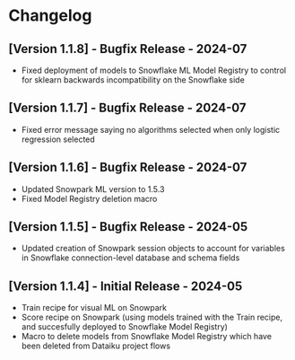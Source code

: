 # Changelog

## [Version 1.1.8] - Bugfix Release - 2024-07
* Fixed deployment of models to Snowflake ML Model Registry to control for sklearn backwards incompatibility on the Snowflake side

## [Version 1.1.7] - Bugfix Release - 2024-07

* Fixed error message saying no algorithms selected when only logistic regression selected

## [Version 1.1.6] - Bugfix Release - 2024-07

* Updated Snowpark ML version to 1.5.3
* Fixed Model Registry deletion macro

## [Version 1.1.5] - Bugfix Release - 2024-05

* Updated creation of Snowpark session objects to account for variables in Snowflake connection-level database and schema fields

## [Version 1.1.4] - Initial Release - 2024-05

* Train recipe for visual ML on Snowpark
* Score recipe on Snowpark (using models trained with the Train recipe, and succesfully deployed to Snowflake Model Registry)
* Macro to delete models from Snowflake Model Registry which have been deleted from Dataiku project flows
